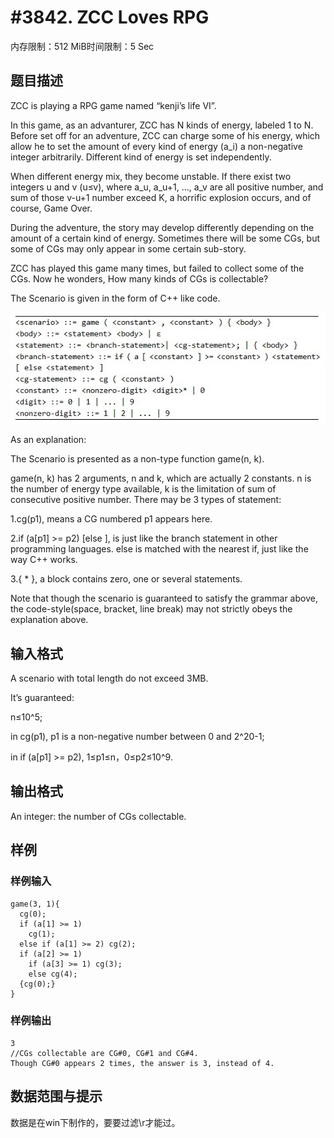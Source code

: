 # #3842. ZCC Loves RPG

内存限制：512 MiB时间限制：5 Sec

## 题目描述

ZCC is playing a RPG game named &ldquo;kenji&rsquo;s life VI&rdquo;.

In this game, as an advanturer, ZCC has N kinds of energy, labeled 1 to N. Before set off for an adventure, ZCC can charge some of his energy, which allow he to set the amount of every kind of energy (a_i) a non-negative integer arbitrarily. Different kind of energy is set independently.

When different energy mix, they become unstable. If there exist two integers u and v (u&le;v), where a_u, a_u+1, ..., a_v are all positive number, and sum of those v-u+1 number exceed K, a horrific explosion occurs, and of course, Game Over.

During the adventure, the story may develop differently depending on the amount of a certain kind of energy. Sometimes there will be some CGs, but some of CGs may only appear in some certain sub-story.

ZCC has played this game many times, but failed to collect some of the CGs. Now he wonders, How many kinds of CGs is collectable?

The Scenario is given in the form of C++ like code.

![](upload/201501/aa(1).jpg)

As an explanation:

The Scenario is presented as a non-type function game(n, k).

game(n, k) has 2 arguments, n and k, which are actually 2 constants. n is the number of energy type available, k is the limitation of sum of consecutive positive number. There may be 3 types of statement:

1.cg(p1), means a CG numbered p1 appears here.

2.if (a[p1] >= p2) <statement> [else <statement>], is just like the branch statement in other programming languages. else is matched with the nearest if, just like the way C++ works.

3.{ <statements>* }, a block contains zero, one or several statements.

Note that though the scenario is guaranteed to satisfy the grammar above, the code-style(space, bracket, line break) may not strictly obeys the explanation above.

## 输入格式

A scenario with total length do not exceed 3MB.

It&rsquo;s guaranteed:

n&le;10^5; 

in cg(p1), p1 is a non-negative number between 0 and 2^20-1;

in if (a[p1] >= p2), 1&le;p1&le;n，0&le;p2&le;10^9.

## 输出格式

An integer: the number of CGs collectable.

## 样例

### 样例输入

    
    game(3, 1){
      cg(0);
      if (a[1] >= 1)
        cg(1);
      else if (a[1] >= 2) cg(2);
      if (a[2] >= 1)
        if (a[3] >= 1) cg(3); 
        else cg(4);
      {cg(0);}
    }
    

### 样例输出

    
    3
    //CGs collectable are CG#0, CG#1 and CG#4.
    Though CG#0 appears 2 times, the answer is 3, instead of 4.
    

## 数据范围与提示

数据是在win下制作的，要要过滤\r才能过。
